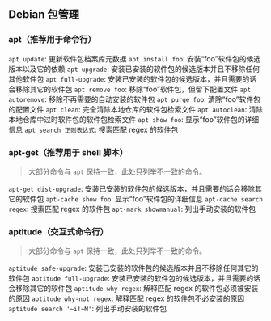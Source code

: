 ## Debian 包管理

### apt（推荐用于命令行）
`apt update`: 更新软件包档案库元数据
`apt install foo`: 安装“foo”软件包的候选版本以及它的依赖
`apt upgrade`: 安装已安装的软件包的候选版本并且不移除任何其他软件包
`apt full-upgrade`: 安装已安装的软件包的候选版本，并且需要的话会移除其它的软件包
`apt remove foo`: 移除“foo”软件包，但留下配置文件
`apt autoremove`: 移除不再需要的自动安装的软件包
`apt purge foo`: 清除“foo”软件包的配置文件
`apt clean`: 完全清除本地仓库的软件包检索文件
`apt autoclean`: 清除本地仓库中过时软件包的软件包检索文件
`apt show foo`: 显示“foo”软件包的详细信息
`apt search 正则表达式`: 搜索匹配 regex 的软件包

### apt-get（推荐用于 shell 脚本）

> 大部分命令与 `apt` 保持一致，此处只列举不一致的命令。

`apt-get dist-upgrade`: 安装已安装的软件包的候选版本，并且需要的话会移除其它的软件包
`apt-cache show foo`: 显示“foo”软件包的详细信息
`apt-cache search regex`: 搜索匹配 regex 的软件包
`apt-mark showmanual`: 列出手动安装的软件包

### aptitude（交互式命令行）

> 大部分命令与 `apt` 保持一致，此处只列举不一致的命令。

`aptitude safe-upgrade`: 安装已安装的软件包的候选版本并且不移除任何其它的软件包
`aptitude full-upgrade`: 安装已安装的软件包的候选版本，并且需要的话会移除其它的软件包
`aptitude why regex`: 解释匹配 regex 的软件包必须被安装的原因
`aptitude why-not regex`: 解释匹配 regex 的软件包不必安装的原因
`aptitude search '~i!~M'`: 列出手动安装的软件包